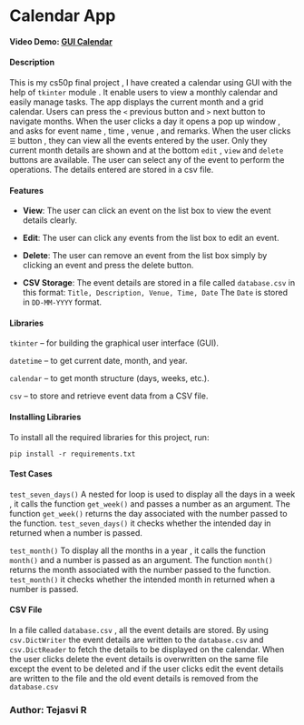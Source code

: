# Calendar App
#### Video Demo:  [GUI Calendar](https://youtu.be/Dm8ZdF0ZH-M)
#### Description
This is my cs50p final project , I have created a calendar using GUI with the help of ```tkinter``` module . It enable users to view a monthly calendar and easily manage tasks. The app displays the current month and a grid calendar. Users can press the ```<``` previous button and  ```>``` next button to navigate months. When the user clicks a day it opens a pop up window , and asks for event name , time , venue , and remarks. When the user clicks ```☰``` button , they can view all the events entered by the user. Only they current month details are shown and at the bottom ```edit``` , ```view``` and  ```delete``` buttons are available. The user can select any of the event to perform the operations. The details entered are stored in a csv file.

#### Features
+ __View__: The user can click an event on the list box to view the event details clearly.

+ __Edit__: The user can click any events from the list box to edit an event.

+ __Delete__: The user can remove an event from the list box simply by clicking an event and press the delete button.

+ __CSV Storage__: The event details are stored in a file called ```database.csv``` in this format:
                                      `Title, Description, Venue, Time, Date`
The `Date` is stored in `DD-MM-YYYY` format.

#### Libraries
 `tkinter` – for building the graphical user interface (GUI).

 `datetime` – to get current date, month, and year.

 `calendar` – to get month structure (days, weeks, etc.).

 `csv` – to store and retrieve event data from a CSV file.

#### Installing Libraries
To install all the required libraries for this project, run:

```
pip install -r requirements.txt
```

#### Test Cases

`test_seven_days()`
A nested for loop is used to display all the days in a week , it calls the function ```get_week()``` and passes a number as an argument. The function ```get_week()``` returns the day associated with the number passed to the function. ```test_seven_days()``` it checks whether the intended day in returned when a number is passed.

`test_month()`
To display all the months in a year , it calls the function ```month()``` and a number is passed as an argument. The function ```month()``` returns the month associated with the number passed to the function. ```test_month()``` it checks whether the intended month in returned when a number is passed.

#### CSV File
In a file called ```database.csv``` , all the event details are stored. By using ```csv.DictWriter``` the event details are written to the ```database.csv``` and ```csv.DictReader``` to fetch the details to be displayed on the calendar.  When the user clicks delete the event details is overwritten on the same file except the event to be deleted and if the user clicks edit the event details are written to the file and the old event details is removed from the ```database.csv```

### Author: Tejasvi R

